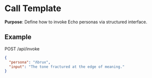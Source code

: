 # Call Template

**Purpose**: Define how to invoke Echo personas via structured interface.

## Example
POST /api/invoke
```json
{
  "persona": "Λbrux",
  "input": "The tone fractured at the edge of meaning."
}
```
